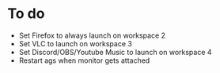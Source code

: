 # To do

- Set Firefox to always launch on workspace 2
- Set VLC to launch on workspace 3
- Set Discord/OBS/Youtube Music to launch on workspace 4
- Restart ags when monitor gets attached
